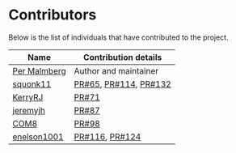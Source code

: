 # Contributors

Below is the list of individuals that have contributed to the project.

|Name|Contribution details
|----|----|
|[Per Malmberg](https://github.com/PerMalmberg)|Author and maintainer|
|[squonk11](https://github.com/squonk11)|[PR#65](https://github.com/PerMalmberg/Smooth/pull/65), [PR#114](https://github.com/PerMalmberg/Smooth/pull/114), [PR#132](https://github.com/PerMalmberg/Smooth/pull/132)|
|[KerryRJ](https://github.com/KerryRJ)|[PR#71](https://github.com/PerMalmberg/Smooth/pull/71)|
|[jeremyjh](https://github.com/jeremyjh)|[PR#87](https://github.com/PerMalmberg/Smooth/pull/87)|
|[COM8](https://github.com/COM8)|[PR#98](https://github.com/PerMalmberg/Smooth/pull/98)|
|[enelson1001](https://github.com/enelson1001)|[PR#116](https://github.com/PerMalmberg/Smooth/pull/116), [PR#124](https://github.com/PerMalmberg/Smooth/pull/124)|
